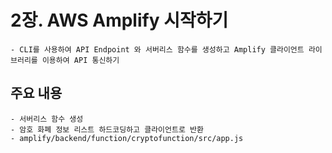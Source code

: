 # 2장. AWS Amplify 시작하기 
    - CLI를 사용하여 API Endpoint 와 서버리스 함수를 생성하고 Amplify 클라이언트 라이브러리를 이용하여 API 통신하기 

## 주요 내용 
    - 서버리스 함수 생성 
    - 암호 화폐 정보 리스트 하드코딩하고 클라이언트로 반환 
    - amplify/backend/function/cryptofunction/src/app.js